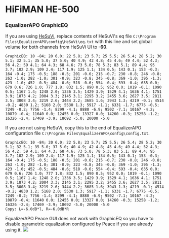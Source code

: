# HiFiMAN HE-500
### EqualizerAPO GraphicEQ
If you are using [HeSuVi](https://sourceforge.net/projects/hesuvi/), replace contents of HeSuVi's eq file `C:\Program Files\EqualizerAPO\config\HeSuVi\eq.txt` with this line and set global volume for both channels from HeSuVi UI to **-60**.
```
GraphicEQ: 10 -84; 20 6.0; 22 5.8; 23 5.7; 25 5.5; 26 5.4; 28 5.2; 30 5.1; 32 5.1; 35 5.0; 37 5.0; 40 4.9; 42 4.8; 45 4.6; 49 4.4; 52 4.3; 56 4.2; 59 4.1; 64 4.3; 68 4.6; 73 5.0; 78 5.3; 83 5.1; 89 4.4; 95 3.7; 102 2.9; 109 2.4; 117 1.9; 125 1.1; 134 0.5; 143 0.1; 153 -0.3; 164 -0.4; 175 -0.5; 188 -0.5; 201 -0.6; 215 -0.7; 230 -0.8; 246 -0.8; 263 -1.0; 282 -1.0; 301 -0.9; 323 -0.8; 345 -0.8; 369 -1.0; 395 -1.3; 423 -1.0; 452 -0.5; 484 -0.6; 518 -0.6; 554 -0.4; 593 -0.4; 635 0.0; 679 0.6; 726 1.0; 777 1.8; 832 1.5; 890 0.5; 952 0.0; 1019 -0.1; 1090 0.5; 1167 1.4; 1248 2.0; 1336 3.5; 1429 3.9; 1529 4.1; 1636 4.1; 1751 3.9; 1873 4.2; 2004 3.3; 2145 3.1; 2295 3.2; 2455 3.6; 2627 3.5; 2811 3.5; 3008 3.4; 3219 2.6; 3444 2.2; 3685 1.6; 3943 1.3; 4219 -0.1; 4514 -0.2; 4830 1.2; 5168 2.0; 5530 1.3; 5917 -1.1; 6331 -1.7; 6775 -0.5; 7249 -0.2; 7756 -1.4; 8299 -4.1; 8880 -6.9; 9502 -7.1; 10167 -4.2; 10879 -0.4; 11640 0.0; 12455 0.0; 13327 0.0; 14260 -0.3; 15258 -1.2; 16326 -2.4; 17469 -3.9; 18692 -5.0; 20000 -5.0
```
If you are not using HeSuVi, copy this to the end of EqualizerAPO configuration file `C:\Program Files\EqualizerAPO\config\config.txt`.
```
GraphicEQ: 10 -84; 20 6.0; 22 5.8; 23 5.7; 25 5.5; 26 5.4; 28 5.2; 30 5.1; 32 5.1; 35 5.0; 37 5.0; 40 4.9; 42 4.8; 45 4.6; 49 4.4; 52 4.3; 56 4.2; 59 4.1; 64 4.3; 68 4.6; 73 5.0; 78 5.3; 83 5.1; 89 4.4; 95 3.7; 102 2.9; 109 2.4; 117 1.9; 125 1.1; 134 0.5; 143 0.1; 153 -0.3; 164 -0.4; 175 -0.5; 188 -0.5; 201 -0.6; 215 -0.7; 230 -0.8; 246 -0.8; 263 -1.0; 282 -1.0; 301 -0.9; 323 -0.8; 345 -0.8; 369 -1.0; 395 -1.3; 423 -1.0; 452 -0.5; 484 -0.6; 518 -0.6; 554 -0.4; 593 -0.4; 635 0.0; 679 0.6; 726 1.0; 777 1.8; 832 1.5; 890 0.5; 952 0.0; 1019 -0.1; 1090 0.5; 1167 1.4; 1248 2.0; 1336 3.5; 1429 3.9; 1529 4.1; 1636 4.1; 1751 3.9; 1873 4.2; 2004 3.3; 2145 3.1; 2295 3.2; 2455 3.6; 2627 3.5; 2811 3.5; 3008 3.4; 3219 2.6; 3444 2.2; 3685 1.6; 3943 1.3; 4219 -0.1; 4514 -0.2; 4830 1.2; 5168 2.0; 5530 1.3; 5917 -1.1; 6331 -1.7; 6775 -0.5; 7249 -0.2; 7756 -1.4; 8299 -4.1; 8880 -6.9; 9502 -7.1; 10167 -4.2; 10879 -0.4; 11640 0.0; 12455 0.0; 13327 0.0; 14260 -0.3; 15258 -1.2; 16326 -2.4; 17469 -3.9; 18692 -5.0; 20000 -5.0
Copy: L=-6.0dB*l, R=-6.0dB*R
```
EqualizerAPO Peace GUI does not work with GraphicEQ so you have to disable parametric equalization configured by Peace if you are already using it.
![](https://raw.githubusercontent.com/jaakkopasanen/AutoEq/master/results/Sonoma%20Model%20One/innerfidelity/onear/HiFiMAN%20HE-500/HiFiMAN%20HE-500.png)
